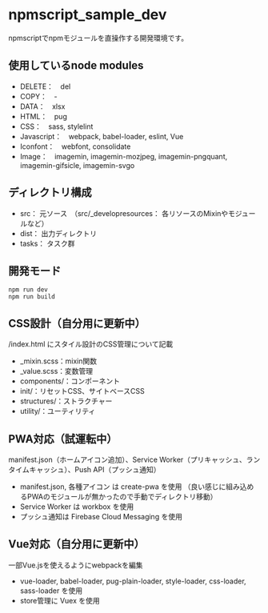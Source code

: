 # npmscript_sample_dev
npmscriptでnpmモジュールを直操作する開発環境です。

## 使用しているnode modules
- DELETE：　del
- COPY：　-
- DATA：　xlsx
- HTML：　pug
- CSS：　sass, stylelint
- Javascript：　webpack, babel-loader, eslint, Vue
- Iconfont：　webfont, consolidate
- Image：　imagemin, imagemin-mozjpeg, imagemin-pngquant, imagemin-gifsicle, imagemin-svgo

## ディレクトリ構成
- src： 元ソース　（src/_developresources： 各リソースのMixinやモジュールなど）
- dist： 出力ディレクトリ
- tasks： タスク群

## 開発モード
```shell
npm run dev
npm run build
```
## CSS設計（自分用に更新中）
/index.html にスタイル設計のCSS管理について記載
- _mixin.scss：mixin関数
- _value.scss：変数管理
- components/：コンポーネント
- init/：リセットCSS、サイトベースCSS
- structures/：ストラクチャー
- utility/：ユーティリティ

## PWA対応（試運転中）
manifest.json（ホームアイコン追加）、Service Worker（プリキャッシュ、ランタイムキャッシュ）、Push API（プッシュ通知）
- manifest.json, 各種アイコン は create-pwa を使用 （良い感じに組み込めるPWAのモジュールが無かったので手動でディレクトリ移動）
- Service Worker は workbox を使用
- プッシュ通知は Firebase Cloud Messaging を使用

## Vue対応（自分用に更新中）
一部Vue.jsを使えるようにwebpackを編集
- vue-loader, babel-loader, pug-plain-loader, style-loader, css-loader, sass-loader を使用
- store管理に Vuex を使用
